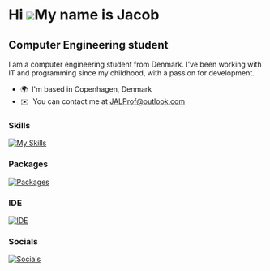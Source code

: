 Hi ![](https://user-images.githubusercontent.com/18350557/176309783-0785949b-9127-417c-8b55-ab5a4333674e.gif)My name is Jacob
=============================================================================================================================

Computer Engineering student
----------------------------

I am a computer engineering student from Denmark. I've been working with IT and programming since my childhood, with a passion for development.

* 🌍  I'm based in Copenhagen, Denmark
* ✉️  You can contact me at [JALProf@outlook.com](mailto:JALProf@outlook.com)

### Skills

[![My Skills](https://skillicons.dev/icons?i=c,cpp,python,java,mysql,arduino,raspberrypi,matlab,R,git,anaconda)](https://skillicons.dev)

### Packages

[![Packages](https://skillicons.dev/icons?i=selenium,opencv,sklearn,maven)](https://skillicons.dev)

### IDE

[![IDE](https://skillicons.dev/icons?i=idea,pycharm,clion,vscode,eclipse)](https://skillicons.dev)

### Socials

[![Socials](https://skillicons.dev/icons?i=linkedin,github,discord)](https://skillicons.dev)
